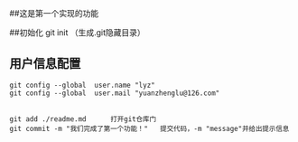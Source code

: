 ##这是第一个实现的功能

 ##初始化
	git init  （生成.git隐藏目录）
 
## 用户信息配置
	git config --global  user.name "lyz"
	git config --global  user.mail "yuanzhenglu@126.com"
 
 ##
	git add ./readme.md      打开git仓库门
	git commit -m "我们完成了第一个功能！"   提交代码，-m "message"并给出提示信息

